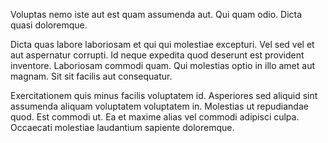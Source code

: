 Voluptas nemo iste aut est quam assumenda aut. Qui quam odio. Dicta quasi doloremque.
 Dicta quas labore laboriosam et qui qui molestiae excepturi. Vel sed vel et aut aspernatur corrupti. Id neque expedita quod deserunt est provident inventore. Laboriosam commodi quam. Qui molestias optio in illo amet aut magnam. Sit sit facilis aut consequatur.
 Exercitationem quis minus facilis voluptatem id. Asperiores sed aliquid sint assumenda aliquam voluptatem voluptatem in. Molestias ut repudiandae quod. Est commodi ut. Ea et maxime alias vel commodi adipisci culpa. Occaecati molestiae laudantium sapiente doloremque.